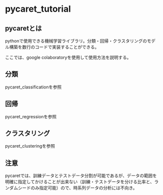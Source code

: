 # pycaret_tutorial


## pycaretとは
pythonで使用できる機械学習ライブラリ。分類・回帰・クラスタリングのモデル構築を数行のコードで実装することができる。

ここでは、google colaboratoryを使用して使用方法を説明する。

## 分類
pycaret_classificationを参照

## 回帰
pycaret_regressionを参照

## クラスタリング
pycaret_clusteringを参照

## 注意
pycaretでは、訓練データとテストデータ分割が可能であるが、データの範囲を明確に指定してかけることが出来ない（訓練・テストデータを分ける比率と、ランダムシードのみ指定可能）ので、時系列データの分析には不向き。



